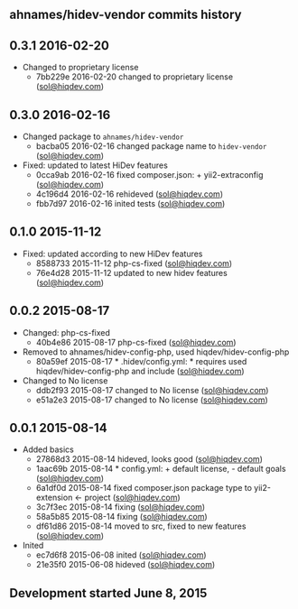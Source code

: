 ahnames/hidev-vendor commits history
------------------------------------

## 0.3.1 2016-02-20

- Changed to proprietary license
    - 7bb229e 2016-02-20 changed to proprietary license (sol@hiqdev.com)

## 0.3.0 2016-02-16

- Changed package to `ahnames/hidev-vendor`
    - bacba05 2016-02-16 changed package name to `hidev-vendor` (sol@hiqdev.com)
- Fixed: updated to latest HiDev features
    - 0cca9ab 2016-02-16 fixed composer.json: + yii2-extraconfig (sol@hiqdev.com)
    - 4c196d4 2016-02-16 rehideved (sol@hiqdev.com)
    - fbb7d97 2016-02-16 inited tests (sol@hiqdev.com)

## 0.1.0 2015-11-12

- Fixed: updated according to new HiDev features
    - 8588733 2015-11-12 php-cs-fixed (sol@hiqdev.com)
    - 76e4d28 2015-11-12 updated to new hidev features (sol@hiqdev.com)

## 0.0.2 2015-08-17

- Changed: php-cs-fixed
    - 40b4e86 2015-08-17 php-cs-fixed (sol@hiqdev.com)
- Removed to ahnames/hidev-config-php, used hiqdev/hidev-config-php
    - 80a59ef 2015-08-17 * .hidev/config.yml: * requires used hiqdev/hidev-config-php and include (sol@hiqdev.com)
- Changed to No license
    - ddb2f93 2015-08-17 changed to No license (sol@hiqdev.com)
    - e51a2e3 2015-08-17 changed to No license (sol@hiqdev.com)

## 0.0.1 2015-08-14

- Added basics
    - 27868d3 2015-08-14 hideved, looks good (sol@hiqdev.com)
    - 1aac69b 2015-08-14 * config.yml: + default license, - default goals (sol@hiqdev.com)
    - 6a1df0d 2015-08-14 fixed composer.json package type to yii2-extension <- project (sol@hiqdev.com)
    - 3c7f3ec 2015-08-14 fixing (sol@hiqdev.com)
    - 58a5b85 2015-08-14 fixing (sol@hiqdev.com)
    - df61d86 2015-08-14 moved to src, fixed to new features (sol@hiqdev.com)
- Inited
    - ec7d6f8 2015-06-08 inited (sol@hiqdev.com)
    - 21e35f0 2015-06-08 hideved (sol@hiqdev.com)

## Development started June 8, 2015

